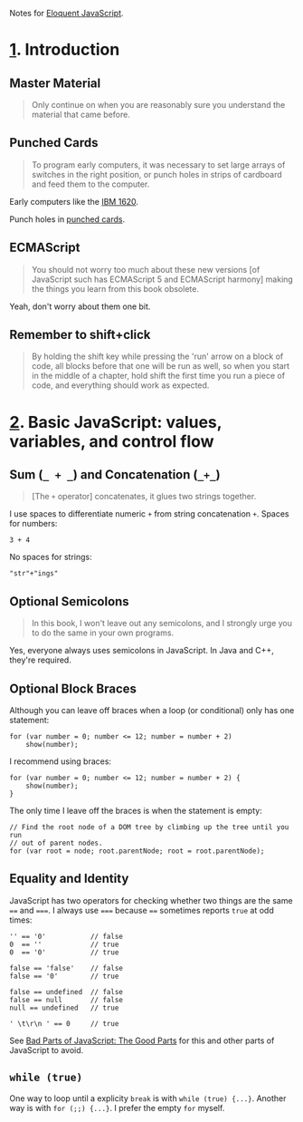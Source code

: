 Notes for [Eloquent JavaScript](http://eloquentjavascript.net/).

# [1](http://eloquentjavascript.net/chapter1.html). Introduction

## Master Material

> Only continue on when you are reasonably sure you understand the material that came before.

## Punched Cards

> To program early computers, it was necessary to set large arrays of switches in the right position, or punch holes in strips of cardboard and feed them to the computer.

Early computers like the [IBM 1620](http://en.wikipedia.org/wiki/IBM_1620).

Punch holes in [punched cards](http://en.wikipedia.org/wiki/Punched_card).

## ECMAScript

> You should not worry too much about these new versions [of JavaScript such has ECMAScript 5 and ECMAScript harmony] making the things you learn from this book obsolete.

Yeah, don't worry about them one bit.

## Remember to shift+click

> By holding the shift key while pressing the 'run' arrow on a block of code, all blocks before that one will be run as well, so when you start in the middle of a chapter, hold shift the first time you run a piece of code, and everything should work as expected.




# [2](http://eloquentjavascript.net/chapter2.html). Basic JavaScript: values, variables, and control flow

## Sum (`_ + _`) and Concatenation (`_+_`)

> [The `+` operator] concatenates, it glues two strings together.

I use spaces to differentiate numeric `+` from string concatenation `+`.  Spaces for numbers:

	3 + 4

No spaces for strings:

	"str"+"ings"

## Optional Semicolons

> In this book, I won't leave out any semicolons, and I strongly urge you to do the same in your own programs.

Yes, everyone always uses semicolons in JavaScript.  In Java and C++, they're required.

## Optional Block Braces

Although you can leave off braces when a loop (or conditional) only has one statement:

	for (var number = 0; number <= 12; number = number + 2)
		show(number);

I recommend using braces:

	for (var number = 0; number <= 12; number = number + 2) {
		show(number);
	}

The only time I leave off the braces is when the statement is empty:

	// Find the root node of a DOM tree by climbing up the tree until you run
	// out of parent nodes.
	for (var root = node; root.parentNode; root = root.parentNode);

## Equality and Identity

JavaScript has two operators for checking whether two things are the same `==` and `===`.  I always use `===` because `==` sometimes reports `true` at odd times:

	'' == '0'           // false
	0  == ''            // true
	0  == '0'           // true

	false == 'false'    // false
	false == '0'        // true

	false == undefined  // false
	false == null       // false
	null == undefined   // true

	' \t\r\n ' == 0     // true

See [Bad Parts of JavaScript: The Good Parts](http://oreilly.com/javascript/excerpts/javascript-good-parts/bad-parts.html) for this and other parts of JavaScript to avoid.

## `while (true)`

One way to loop until a explicity `break` is with `while (true) {...}`.  Another way is with `for (;;) {...}`.  I prefer the empty `for` myself.